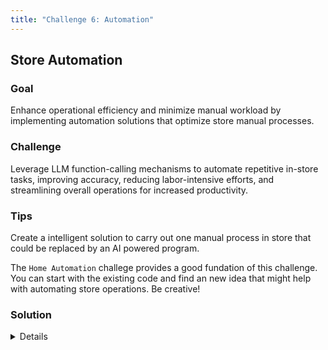 ```yaml
---
title: "Challenge 6: Automation"
---
```


## Store Automation

### Goal

Enhance operational efficiency and minimize manual workload by implementing automation solutions that optimize store manual processes.​

### Challenge

Leverage LLM function-calling mechanisms to automate repetitive in-store tasks, improving accuracy, reducing labor-intensive efforts, and streamlining overall operations for increased productivity.​

### Tips

Create a intelligent solution to carry out one manual process in store that could be replaced by an AI powered program.

The `Home Automation` challege provides a good fundation of this challenge. You can start with the existing code and find an new idea that might help with automating store operations. Be creative!

### Solution

<details>

    <summary>Code snippet for above challenge</summary>

    <details>

    <summary>Don't Look! Have you tried to solve it yourself?</summary>

    ```
    const { OpenAIClient, AzureKeyCredential } = require("@azure/openai");
    const prompt = require("prompt-sync")({ sigint: true });

    async function main() {
      let livinRoomLight = "off";
      let bedroomLight = "off";
      let kitchenLight = "off";

      const client = new OpenAIClient(
        "https://arg-syd-aiapp1day-openai.openai.azure.com/",
        new AzureKeyCredential("<API_KEY>")
      );

      const deploymentId = "completions";
      console.log("The chatbot is ready. Type 'exit' to quit.");

      const getLightStatus = {
        name: "get_light_status",
        description: "Retrieves the status of a light",
        parameters: {
          type: "object",
          properties: {
            roomName: {
              type: "string",
              description: "The room where the light is located",
            },
          },
          required: ["roomName"],
        },
      };

      const setLightStatus = {
        name: "set_light_status",
        description: "Sets the status of a light",
        parameters: {
          type: "object",
          properties: {
            roomName: {
              type: "string",
              description: "The room where the light is located",
            },
            status: {
              type: "string",
              description: "The status of the light",
            },
          },
          required: ["roomName", "status"],
        },
      };

      const options = {
        tools: [
          {
            type: "function",
            function: getLightStatus,
          },
          {
            type: "function",
            function: setLightStatus,
          },
        ],
      };

      function applyToolCall({ function: call, id }) {
        if (call.name === "get_light_status") {
          const { room_name } = JSON.parse(call.arguments);
          let status = "off";
          if (room_name === "Living Room") {
            status = livinRoomLight;
          } else if (room_name === "Bedroom") {
            status = bedroomLight;
          } else if (room_name === "Kitchen") {
            status = kitchenLight;
          }

          return {
            role: "tool",
            content: status,
            toolCallId: id,
          };
        } else if (call.name === "set_light_status") {
          const { room_name, status } = JSON.parse(call.arguments);
          if (room_name === "Living Room") {
            livinRoomLight = status;
          } else if (room_name === "Bedroom") {
            bedroomLight = status;
          } else if (room_name === "Kitchen") {
            kitchenLight = status;
          }

          return {
            role: "tool",
            content: "ok",
            toolCallId: id,
          };
        }

        throw new Error(`Unknown tool call: ${call.name}`);
      }

      while (true) {
        var userInput = prompt("User:");
        if (userInput === "exit") {
          break;
        }

        const chatResponse = await client.getChatCompletions(
          "completions",
          [
            {
              role: "system",
              content:
                "You are a home assistant that can control lights at home. The available lights are Living Room Light`, `Bedroom Light`, and `Kitchen Light. Before changing the lights, you may need to check their current state. Avoid telling the user numbers like the saturation, brightness,and hue; instead, use adjectives like 'bright' or 'dark'.",
            },
            { role: "user", content: userInput },
          ],
          options
        );

        // console.log(chatResponse.choices);
        for (const choice of chatResponse.choices) {
          const responseMessage = choice.message;
          if (responseMessage?.role === "assistant") {
            const requestedToolCalls = responseMessage?.toolCalls;
            if (requestedToolCalls?.length) {
              const toolCallResolutionMessages = [
                responseMessage,
                ...requestedToolCalls.map(applyToolCall),
              ];

              const result = await client.getChatCompletions(
                deploymentId,
                toolCallResolutionMessages
              );

              console.log(result.choices[0].message.content);
            } else {
              console.log(responseMessage.content);
            }
          }
        }
      }
    }

    main().catch((err) => {
      console.error("The sample encountered an error:", err);
    });
    ```

    </details>

</details>